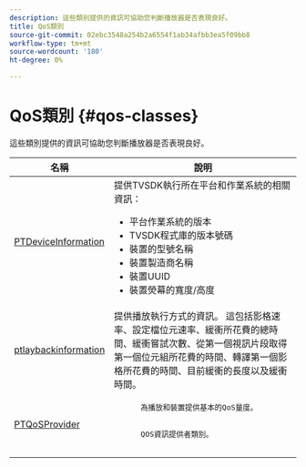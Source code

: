 ```yaml
---
description: 這些類別提供的資訊可協助您判斷播放器是否表現良好。
title: QoS類別
source-git-commit: 02ebc3548a254b2a6554f1ab34afbb3ea5f09bb8
workflow-type: tm+mt
source-wordcount: '180'
ht-degree: 0%

---
```


# QoS類別 {#qos-classes}

這些類別提供的資訊可協助您判斷播放器是否表現良好。

<table frame="all" colsep="1" rowsep="1" id="table_2893EFF9755149159A4F94E781C76B6E"> 
 <thead> 
  <tr rowsep="1"> 
   <th colname="1" class="entry"><b>名稱</b></th> 
   <th colname="2" class="entry"><b>說明</b></th> 
  </tr> 
 </thead>
 <tbody> 
  <tr rowsep="1"> 
   <td colname="1"> <a href="https://help.adobe.com/en_US/primetime/api/psdk/appledoc/Classes/PTDeviceInformation.html" format="html" scope="external"> PTDeviceInformation</a> </td> 
   <td colname="2">提供TVSDK執行所在平台和作業系統的相關資訊： 
    <ul id="ul_0DE69F3B38E84964AB98DCCD11E5E123"> 
     <li id="li_19B2D1889FCA4B0F8FCB0EE8F87353B2">平台作業系統的版本 </li> 
     <li id="li_CA35F4A48FD34555AC7D7832D5997AD4">TVSDK程式庫的版本號碼 </li> 
     <li id="li_30D38320C2A3440E92C0A477FFFBF9A0">裝置的型號名稱 </li> 
     <li id="li_2D15164B987E405685B96A900EBF041D">裝置製造商名稱 </li> 
     <li id="li_B78485CB9580444DB9694404706BA191">裝置UUID </li> 
     <li id="li_841EA77499B44F0692192F9DE1A798E4">裝置熒幕的寬度/高度 </li> 
    </ul> </td> 
  </tr> 
  <tr rowsep="1"> 
   <td colname="1"><a href="https://help.adobe.com/en_US/primetime/api/psdk/appledoc/Classes/PTPlaybackInformation.html" format="html" scope="external"> ptlaybackinformation</a> </td> 
   <td colname="2"> 提供播放執行方式的資訊。 這包括影格速率、設定檔位元速率、緩衝所花費的總時間、緩衝嘗試次數、從第一個視訊片段取得第一個位元組所花費的時間、轉譯第一個影格所花費的時間、目前緩衝的長度以及緩衝時間。 </td> 
  </tr> 
  <tr rowsep="1"> 
   <td colname="1"><a href="https://help.adobe.com/en_US/primetime/api/psdk/appledoc/Classes/PTQoSProvider.html" format="html" scope="external"> PTQoSProvider</a> </td> 
   <td colname="2">
    <pre>
      為播放和裝置提供基本的QoS量度。
    </pre>
    <pre>
      QOS資訊提供者類別。
    </pre> </td> 
  </tr> 
 </tbody> 
</table>
